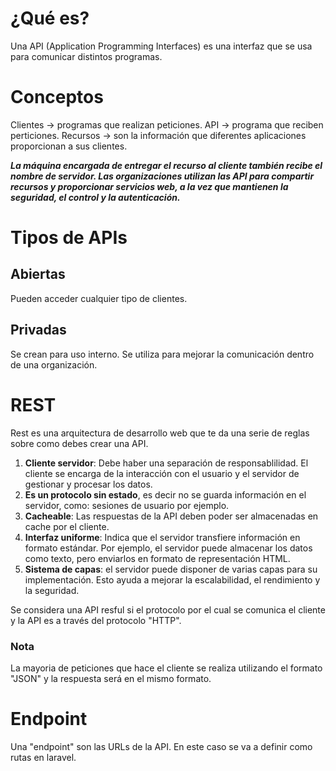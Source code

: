 # ¿Qué es?
Una API (Application Programming Interfaces) es una interfaz que se usa para comunicar distintos programas.

# Conceptos
Clientes -> programas que realizan peticiones.
API -> programa que reciben perticiones.
Recursos -> son la información que diferentes aplicaciones proporcionan a sus clientes.

**_La máquina encargada de entregar el recurso al cliente también recibe el nombre de servidor. Las organizaciones utilizan las API para compartir recursos y proporcionar servicios web, a la vez que mantienen la seguridad, el control y la autenticación._**

# Tipos de APIs
## Abiertas
Pueden acceder cualquier tipo de clientes.
## Privadas
Se crean para uso interno. Se utiliza para mejorar la comunicación dentro de una organización.

# REST
Rest es una arquitectura de desarrollo web que te da una serie de reglas sobre como debes crear una API.

1) **Cliente servidor**: Debe haber una separación de responsablilidad. El cliente se encarga de la interacción con el usuario y el servidor de gestionar y procesar los datos.
2) **Es un protocolo sin estado**, es decir no se guarda información en el servidor, como: sesiones de usuario por ejemplo.
3) **Cacheable**: Las respuestas de la API deben poder ser almacenadas en cache por el cliente.
4) **Interfaz uniforme**: Indica que el servidor transfiere información en formato estándar. Por ejemplo, el servidor puede almacenar los datos como texto, pero enviarlos en formato de representación HTML.
5) **Sistema de capas**: el servidor puede disponer de varias capas para su implementación. Esto ayuda a mejorar la escalabilidad, el rendimiento y la seguridad.

Se considera una API resful si el protocolo por el cual se comunica el cliente y la API es a través del protocolo "HTTP".

### Nota
La mayoria de peticiones que hace el cliente se realiza utilizando el formato "JSON" y la respuesta será en el mismo formato.

# Endpoint

Una "endpoint" son las URLs de la API. En este caso se va a definir como rutas en laravel.